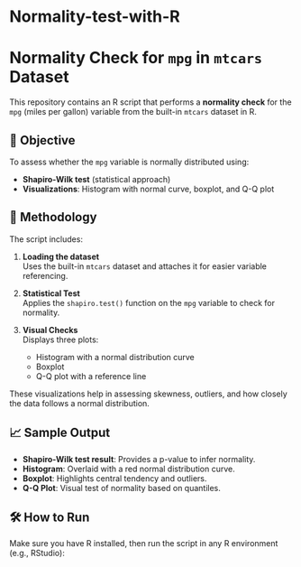 # Normality-test-with-R
# Normality Check for `mpg` in `mtcars` Dataset

This repository contains an R script that performs a **normality check** for the `mpg` (miles per gallon) variable from the built-in `mtcars` dataset in R.

## 📌 Objective

To assess whether the `mpg` variable is normally distributed using:

- **Shapiro-Wilk test** (statistical approach)
- **Visualizations**: Histogram with normal curve, boxplot, and Q-Q plot

## 🧪 Methodology

The script includes:

1. **Loading the dataset**  
   Uses the built-in `mtcars` dataset and attaches it for easier variable referencing.

2. **Statistical Test**  
   Applies the `shapiro.test()` function on the `mpg` variable to check for normality.

3. **Visual Checks**  
   Displays three plots:
   - Histogram with a normal distribution curve
   - Boxplot
   - Q-Q plot with a reference line

These visualizations help in assessing skewness, outliers, and how closely the data follows a normal distribution.

## 📈 Sample Output

- **Shapiro-Wilk test result**: Provides a p-value to infer normality.
- **Histogram**: Overlaid with a red normal distribution curve.
- **Boxplot**: Highlights central tendency and outliers.
- **Q-Q Plot**: Visual test of normality based on quantiles.

## 🛠 How to Run

Make sure you have R installed, then run the script in any R environment (e.g., RStudio):
